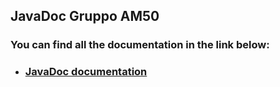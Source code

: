 ## JavaDoc Gruppo AM50

### You can find all the documentation in the link below:
- ### [JavaDoc documentation](https://zarlenedemesa.github.io/JavaDoc_AM50/)


